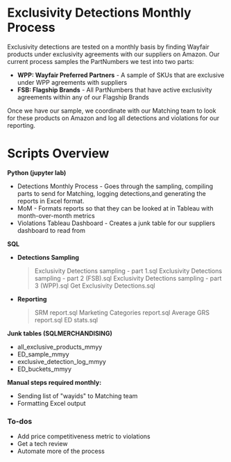 # Exclusivity Detections Monthly Process


Exclusivity detections are tested on a monthly basis by finding Wayfair products under exclusivity agreements with our suppliers on Amazon. Our current process samples the PartNumbers we test into two parts:

  - **WPP: Wayfair Preferred Partners** - A sample of SKUs that are exclusive under WPP agreements with suppliers
  - **FSB: Flagship Brands** - All PartNumbers that have active exclusivity agreements within any of our Flagship Brands

Once we have our sample, we coordinate with our Matching team to look for these products on Amazon and log all detections and violations for our reporting.

# Scripts Overview
**Python (jupyter lab)**
  - Detections Monthly Process - Goes through the sampling, compiling parts to send for Matching, logging detections,and generating the reports in Excel format.
  - MoM - Formats reports so that they can be looked at in Tableau with month-over-month metrics
  - Violations Tableau Dashboard - Creates a junk table for our suppliers dashboard to read from

**SQL**
 - **Detections Sampling**
     > Exclusivity Detections sampling - part 1.sql
     > Exclusivity Detections sampling - part 2 (FSB).sql
     > Exclusivity Detections sampling - part 3 (WPP).sql
     > Get Exclusivity Detections.sql 
 - **Reporting**
    > SRM report.sql
    > Marketing Categories report.sql
    > Average GRS report.sql
    > ED stats.sql

**Junk tables (SQLMERCHANDISING)**
 - all_exclusive_products_mmyy
 - ED_sample_mmyy
 - exclusive_detection_log_mmyy
 - ED_buckets_mmyy
 
**Manual steps required monthly:**
  - Sending list of "wayids" to Matching team
  - Formatting Excel output

### To-dos

 - Add price competitiveness metric to violations
 - Get a tech review
 - Automate more of the process



